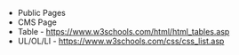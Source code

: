 - Public Pages
- CMS Page
- Table - https://www.w3schools.com/html/html_tables.asp
- UL/OL/LI - https://www.w3schools.com/css/css_list.asp
